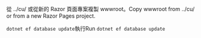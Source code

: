 <span data-ttu-id="5efec-101">從 ../cu/ 或從新的 Razor 頁面專案複製 wwwroot。</span><span class="sxs-lookup"><span data-stu-id="5efec-101">Copy wwwroot from ../cu/ or from a new Razor Pages project.</span></span>

<span data-ttu-id="5efec-102">`dotnet ef database update`執行</span><span class="sxs-lookup"><span data-stu-id="5efec-102">Run `dotnet ef database update`</span></span>
